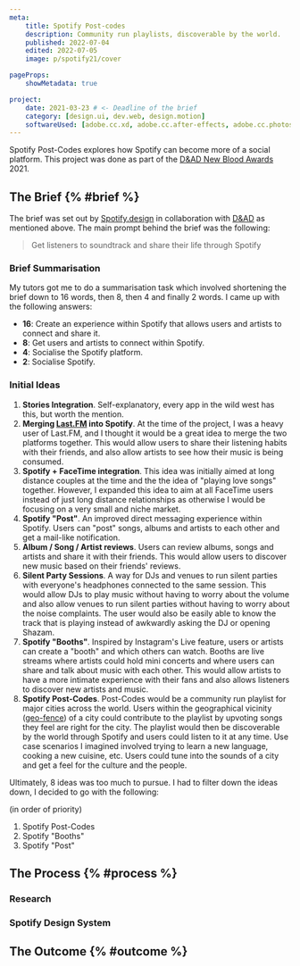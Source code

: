 ```yaml
---
meta:
    title: Spotify Post-codes
    description: Community run playlists, discoverable by the world.
    published: 2022-07-04
    edited: 2022-07-05
    image: p/spotify21/cover

pageProps:
    showMetadata: true

project:
    date: 2021-03-23 # <- Deadline of the brief
    category: [design.ui, dev.web, design.motion]
    softwareUsed: [adobe.cc.xd, adobe.cc.after-effects, adobe.cc.photoshop]
---
```

Spotify Post-Codes explores how Spotify can become more of a social platform. This project was done as part of the [D&AD New Blood Awards](https://www.dandad.org/en/d-ad-new-blood-awards/) 2021.

## The Brief {% #brief %}
The brief was set out by [Spotify.design](https://spotify.design/) in collaboration with [D&AD](https://www.dandad.org) as mentioned above. The main prompt behind the brief was the following:

> Get listeners to soundtrack and share their life through Spotify

### Brief Summarisation
My tutors got me to do a summarisation task which involved shortening the brief down to 16 words, then 8, then 4 and finally 2 words. I came up with the following answers:
- **16**: Create an experience within Spotify that allows users and artists to connect and share it.
- **8**: Get users and artists to connect within Spotify.
- **4**: Socialise the Spotify platform.
- **2**: Socialise Spotify.

### Initial Ideas
1. **Stories Integration**. Self-explanatory, every app in the wild west has this, but worth the mention.
2. **Merging [Last.FM](https://last.fm/) into Spotify**. At the time of the project, I was a heavy user of Last.FM, and I thought it would be a great idea to merge the two platforms together. This would allow users to share their listening habits with their friends, and also allow artists to see how their music is being consumed.
3. **Spotify + FaceTime integration**. This idea was initially aimed at long distance couples at the time and the the idea of "playing love songs" together. However, I expanded this idea to aim at all FaceTime users instead of just long distance relationships as otherwise I would be focusing on a very small and niche market.
4. **Spotify "Post"**. An improved direct messaging experience within Spotify. Users can "post" songs, albums and artists to each other and get a mail-like notification.
5. **Album / Song / Artist reviews**. Users can review albums, songs and artists and share it with their friends. This would allow users to discover new music based on their friends' reviews.
6. **Silent Party Sessions**. A way for DJs and venues to run silent parties with everyone's headphones connected to the same session. This would allow DJs to play music without having to worry about the volume and also allow venues to run silent parties without having to worry about the noise complaints. The user would also be easily able to know the track that is playing instead of awkwardly asking the DJ or opening Shazam.
7. **Spotify "Booths"**. Inspired by Instagram's Live feature, users or artists can create a "booth" and which others can watch. Booths are live streams where artists could hold mini concerts and where users can share and talk about music with each other. This would allow artists to have a more intimate experience with their fans and also allows listeners to discover new artists and music.
8. **Spotify Post-Codes**. Post-Codes would be a community run playlist for major cities across the world. Users within the geographical vicinity ([geo-fence](https://en.wikipedia.org/wiki/Geo-fence)) of a city could contribute to the playlist by upvoting songs they feel are right for the city. The playlist would then be discoverable by the world through Spotify and users could listen to it at any time. Use case scenarios I imagined involved trying to learn a new language, cooking a new cuisine, etc. Users could tune into the sounds of a city and get a feel for the culture and the people.

Ultimately, 8 ideas was too much to pursue. I had to filter down the ideas down, I decided to go with the following:

(in order of priority)
1. Spotify Post-Codes
2. Spotify "Booths"
3. Spotify "Post"

## The Process {% #process %}


### Research

### Spotify Design System

### 

## The Outcome {% #outcome %}